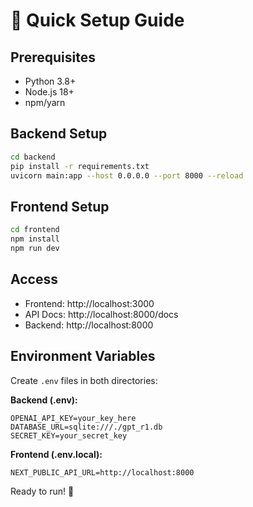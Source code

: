 # 🚀 Quick Setup Guide

## Prerequisites
- Python 3.8+
- Node.js 18+
- npm/yarn

## Backend Setup
```bash
cd backend
pip install -r requirements.txt
uvicorn main:app --host 0.0.0.0 --port 8000 --reload
```

## Frontend Setup
```bash
cd frontend
npm install
npm run dev
```

## Access
- Frontend: http://localhost:3000
- API Docs: http://localhost:8000/docs
- Backend: http://localhost:8000

## Environment Variables
Create `.env` files in both directories:

**Backend (.env):**
```
OPENAI_API_KEY=your_key_here
DATABASE_URL=sqlite:///./gpt_r1.db
SECRET_KEY=your_secret_key
```

**Frontend (.env.local):**
```
NEXT_PUBLIC_API_URL=http://localhost:8000
```

Ready to run! 🎉